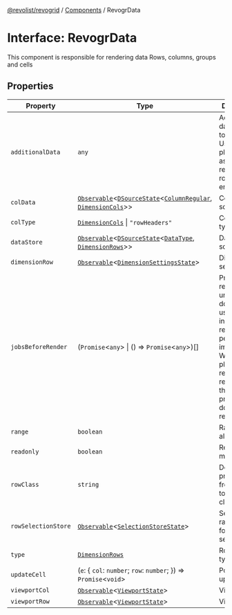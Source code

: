 [@revolist/revogrid](README.md) / [Components](Namespace.Components.md) / RevogrData

# Interface: RevogrData

This component is responsible for rendering data
Rows, columns, groups and cells

## Properties

| Property | Type | Description | Defined in |
| ------ | ------ | ------ | ------ |
| `additionalData` | `any` | Additional data to pass to renderer Used in plugins such as vue or react to pass root app entity to cells | [src/components.d.ts:322](https://github.com/revolist/revogrid/blob/4748dc40d552fad7de1d972fe2fbcf7386e67858/src/components.d.ts#L322) |
| `colData` | [`Observable`](TypeAlias.Observable.md)\<[`DSourceState`](TypeAlias.DSourceState.md)\<[`ColumnRegular`](Interface.ColumnRegular.md), [`DimensionCols`](TypeAlias.DimensionCols.md)\>\> | Column source | [src/components.d.ts:326](https://github.com/revolist/revogrid/blob/4748dc40d552fad7de1d972fe2fbcf7386e67858/src/components.d.ts#L326) |
| `colType` | [`DimensionCols`](TypeAlias.DimensionCols.md) \| `"rowHeaders"` | Column data type | [src/components.d.ts:330](https://github.com/revolist/revogrid/blob/4748dc40d552fad7de1d972fe2fbcf7386e67858/src/components.d.ts#L330) |
| `dataStore` | [`Observable`](TypeAlias.Observable.md)\<[`DSourceState`](TypeAlias.DSourceState.md)\<[`DataType`](TypeAlias.DataType.md), [`DimensionRows`](TypeAlias.DimensionRows.md)\>\> | Data rows source | [src/components.d.ts:334](https://github.com/revolist/revogrid/blob/4748dc40d552fad7de1d972fe2fbcf7386e67858/src/components.d.ts#L334) |
| `dimensionRow` | [`Observable`](TypeAlias.Observable.md)\<[`DimensionSettingsState`](Interface.DimensionSettingsState.md)\> | Dimension settings Y | [src/components.d.ts:338](https://github.com/revolist/revogrid/blob/4748dc40d552fad7de1d972fe2fbcf7386e67858/src/components.d.ts#L338) |
| `jobsBeforeRender` | (`Promise`\<`any`\> \| () => `Promise`\<`any`\>)[] | Prevent rendering until job is done. Can be used for initial rendering performance improvement. When several plugins require initial rendering this will prevent double initial rendering. | [src/components.d.ts:342](https://github.com/revolist/revogrid/blob/4748dc40d552fad7de1d972fe2fbcf7386e67858/src/components.d.ts#L342) |
| `range` | `boolean` | Range allowed | [src/components.d.ts:346](https://github.com/revolist/revogrid/blob/4748dc40d552fad7de1d972fe2fbcf7386e67858/src/components.d.ts#L346) |
| `readonly` | `boolean` | Readonly mode | [src/components.d.ts:350](https://github.com/revolist/revogrid/blob/4748dc40d552fad7de1d972fe2fbcf7386e67858/src/components.d.ts#L350) |
| `rowClass` | `string` | Defines property from which to read row class | [src/components.d.ts:354](https://github.com/revolist/revogrid/blob/4748dc40d552fad7de1d972fe2fbcf7386e67858/src/components.d.ts#L354) |
| `rowSelectionStore` | [`Observable`](TypeAlias.Observable.md)\<[`SelectionStoreState`](TypeAlias.SelectionStoreState.md)\> | Selection, range, focus for row selection | [src/components.d.ts:358](https://github.com/revolist/revogrid/blob/4748dc40d552fad7de1d972fe2fbcf7386e67858/src/components.d.ts#L358) |
| `type` | [`DimensionRows`](TypeAlias.DimensionRows.md) | Row data type | [src/components.d.ts:362](https://github.com/revolist/revogrid/blob/4748dc40d552fad7de1d972fe2fbcf7386e67858/src/components.d.ts#L362) |
| `updateCell` | (`e`: \{ `col`: `number`; `row`: `number`; \}) => `Promise`\<`void`\> | Pointed cell update. | [src/components.d.ts:366](https://github.com/revolist/revogrid/blob/4748dc40d552fad7de1d972fe2fbcf7386e67858/src/components.d.ts#L366) |
| `viewportCol` | [`Observable`](TypeAlias.Observable.md)\<[`ViewportState`](Interface.ViewportState.md)\> | Viewport X | [src/components.d.ts:370](https://github.com/revolist/revogrid/blob/4748dc40d552fad7de1d972fe2fbcf7386e67858/src/components.d.ts#L370) |
| `viewportRow` | [`Observable`](TypeAlias.Observable.md)\<[`ViewportState`](Interface.ViewportState.md)\> | Viewport Y | [src/components.d.ts:374](https://github.com/revolist/revogrid/blob/4748dc40d552fad7de1d972fe2fbcf7386e67858/src/components.d.ts#L374) |
